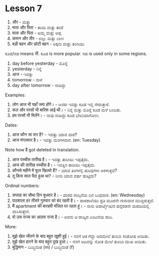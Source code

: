 # Lesson 7

1.  और - ಮತ್ತು
2.  माता और पिता - ತಾಯಿ ಮತ್ತು ತಂದೆ
3.  माता और पिता - ಅಮ್ಮ ಮತ್ತು ಅಪ್ಪ
4.  कमान और तीर - ಬಿಲ್ಲು ಮತ್ತು ಬಾಣ
5.  बड़ी बहन और छोटी बहन - ಅಕ್ಕನು ಮತ್ತು ತಂಗಿಯು

ಕೂಡ/ಸಹ means भी. ಕೂಡ is more popular. ಸಹ is used only in some regions.

1.  day before yesterday - ಮೊನ್ನೆ
2.  yesterday - ನಿನ್ನೆ
3.  आज - ಇವತ್ತು
4.  tomorrow - ನಾಳೆ
5.  day after tomorrow - ನಾಡಿದ್ದು

Examples:

1.  लोग आज भी यहाँ जमा होंगे। - ಜನರು ಇವತ್ತು ಕೂಡ ಇಲ್ಲಿ ಸೇರುತ್ತಾರೆ.
2.  कल और परसों भी बारिश आई थी। - ನಿನ್ನೆ ಮತ್ತು ಮೊನ್ನೆ ಕೂಡ ಮಳೆ ಬಂದಿತು.
3.  हम परसों भी मिलेंगे। - ನಾವು ನಾಡಿದ್ದು ಕೂಡ ಭೇಟಿಯಾಗೋಣ.

Dates:

1.  आज कौन सा वार है? - ಇವತ್ತು ಯಾವ ವಾರ?
2.  आज मंगलवार है। - ಇವತ್ತು ಮಂಗಳವಾರ. (en: Tuesday)

Note how है got deleted in translation.

1.  आज पच्चीस तारीख है। - ಇವತ್ತು ತಾರೀಖು ಇಪ್ಪತೈದು.
2.  आज की तारीख पच्चीस है। - ಇವತ್ತಿನ ತಾರೀಖು ಇಪ್ಪತೈದು.
3.  कौनसे महीने में फूल खिलते हैं? - ಯಾವ ತಿಂಗಳಲ್ಲಿ ಹೂವುಗಳು ಅರಳುತ್ತವೆ?
4.  तू किस साल पैदा हुआ था? - ನೀನು ಯಾವ ವರ್ಷ ಹುಟ್ಟಿದು?

Ordinal numbers:

1.  सप्ताह का चौथा दिन बुधवार है। - ವಾರದ ನಾಲ್ಕನೆಯ ದಿನ ಬುಧವಾರ. (en: Wednesday)
2.  पाठशाला हर तीसरे गुरुवार को बंद रहती है। - ಪಾಠಶಾಲೆಯು ಪ್ರತಿ ಮೂರನೇ ಗುರುವಾರ ಮುಚ್ಚಿರುತ್ತದೆ.
3.  मैं apartment की बारहवी मंज़िल पर रहता हूं। - ನಾನು ಅಪಾರ್ಟ್ಮೆಂಟಿನ ಹನ್ನೆರಡನೇ ಮಹಡಿಯಲ್ಲಿ ವಾಸಿಸುತ್ತೇನೆ.
4.  वो उस राज्य का आठवा राजा है। - ಅವನು ಆ ರಾಜ್ಯದ ಎಂಟನೆಯ ರಾಜ.

More:

1.  मुझे खेल जीतने के बाद बहुत खुशी हुई। - ನನಗೆ ಆತ ಗೆದ್ದು ಆದಮೇಲೆ ತುಂಬಾ ಸಂತೋಷ ಆಯಿತು.
2.  मुझे खेल हारने के बाद बहुत दुख हुआ। - ನನಗೆ ಆಟವನ್ನು ಸೋತ ಮೇಲೆ ತುಂಬಾ ದುಃಖ ಆಯಿತು.
3.  बुद्धिमान - ಬುದ್ಧಿವಂತ (m) / ಬುದ್ಧಿವಂತೆ (f)

<script type="module" src="https://sharmaeklavya2.github.io/trin/trinUI.js?init=true&addCss=true"></script>